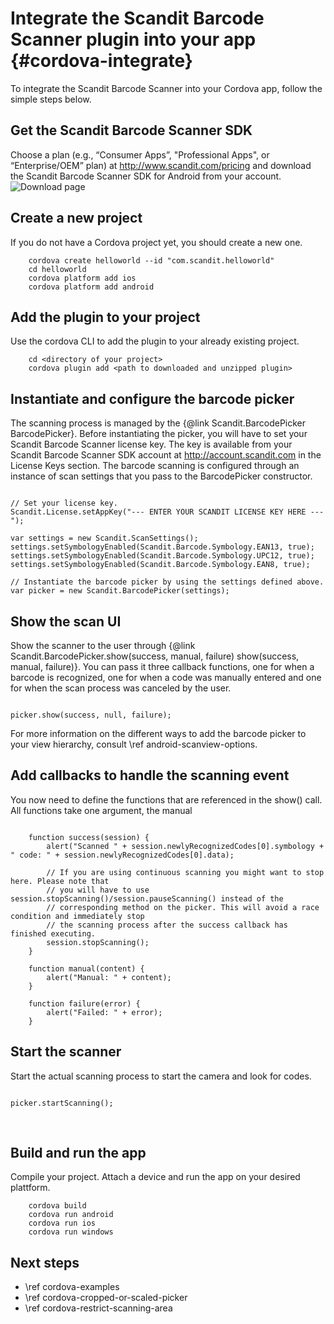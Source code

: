 Integrate the Scandit Barcode Scanner plugin into your app     {#cordova-integrate}
===================================

To integrate the Scandit Barcode Scanner into your Cordova app, follow the simple steps below.
 
## Get the Scandit Barcode Scanner SDK

Choose a plan (e.g., “Consumer Apps”, "Professional Apps", or “Enterprise/OEM” plan) at http://www.scandit.com/pricing and download the Scandit Barcode Scanner SDK for Android from your account.
<br/>
![Download page](img/cordova/DownloadPage.png)
<br/>


## Create a new project

If you do not have a Cordova project yet, you should create a new one.

~~~~~~~~~~~~~~~~~~~~~~~~~~~~~~~~~~~~{.java}
    cordova create helloworld --id "com.scandit.helloworld"
    cd helloworld
    cordova platform add ios
    cordova platform add android
~~~~~~~~~~~~~~~~~~~~~~~~~~~~~~~~~~~~


## Add the plugin to your project

Use the cordova CLI to add the plugin to your already existing project.

~~~~~~~~~~~~~~~~~~~~~~~~~~~~~~~~~~~~{.java}
    cd <directory of your project>
	cordova plugin add <path to downloaded and unzipped plugin>
~~~~~~~~~~~~~~~~~~~~~~~~~~~~~~~~~~~~


## Instantiate and configure the barcode picker

The scanning process is managed by the {@link Scandit.BarcodePicker BarcodePicker}. Before instantiating the picker, you will have to set your Scandit Barcode Scanner license key. The key is available from your Scandit Barcode Scanner SDK account at http://account.scandit.com in the License Keys section. The barcode scanning is configured through an instance of scan settings that you pass to the BarcodePicker constructor. 

~~~~~~~~~~~~~~~~{.java}

// Set your license key.
Scandit.License.setAppKey("--- ENTER YOUR SCANDIT LICENSE KEY HERE ---");

var settings = new Scandit.ScanSettings();
settings.setSymbologyEnabled(Scandit.Barcode.Symbology.EAN13, true);
settings.setSymbologyEnabled(Scandit.Barcode.Symbology.UPC12, true);
settings.setSymbologyEnabled(Scandit.Barcode.Symbology.EAN8, true);

// Instantiate the barcode picker by using the settings defined above.
var picker = new Scandit.BarcodePicker(settings);

~~~~~~~~~~~~~~~~


## Show the scan UI

Show the scanner to the user through {@link Scandit.BarcodePicker.show(success, manual, failure) show(success, manual, failure)}. You can pass it three callback functions, one for when a barcode is recognized, one for when a code was manually entered and one for when the scan process was canceled by the user.

~~~~~~~~~~~~~~~~{.java}

picker.show(success, null, failure);

~~~~~~~~~~~~~~~~

For more information on the different ways to add the barcode picker to your view hierarchy, consult \ref android-scanview-options.


## Add callbacks to handle the scanning event 

You now need to define the functions that are referenced in the show() call. All functions take one argument, the manual 

~~~~~~~~~~~~~~~~{.java}

	function success(session) {
		alert("Scanned " + session.newlyRecognizedCodes[0].symbology + " code: " + session.newlyRecognizedCodes[0].data);
		
		// If you are using continuous scanning you might want to stop here. Please note that 
		// you will have to use session.stopScanning()/session.pauseScanning() instead of the 
		// corresponding method on the picker. This will avoid a race condition and immediately stop 
		// the scanning process after the success callback has finished executing.
		session.stopScanning();
	}
	
	function manual(content) {
		alert("Manual: " + content);
	}
	
	function failure(error) {
		alert("Failed: " + error);
	}

~~~~~~~~~~~~~~~~


## Start the scanner 

Start the actual scanning process to start the camera and look for codes.

~~~~~~~~~~~~~~~~{.java}

picker.startScanning();

~~~~~~~~~~~~~~~~

<br/>

## Build and run the app

Compile your project. Attach a device and run the app on your desired plattform.

~~~~~~~~~~~~~~~~~~~~~~~~~~~~~~~~~~~~{.java}
    cordova build
    cordova run android
    cordova run ios
    cordova run windows
~~~~~~~~~~~~~~~~~~~~~~~~~~~~~~~~~~~~

## Next steps

* \ref cordova-examples
* \ref cordova-cropped-or-scaled-picker
* \ref cordova-restrict-scanning-area

